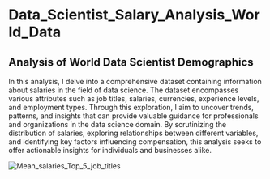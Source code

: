 # Data_Scientist_Salary_Analysis_World_Data

## Analysis of World Data Scientist Demographics

In this analysis, I delve into a comprehensive dataset containing information about salaries in the field of data science. The dataset encompasses various attributes such as job titles, salaries, currencies, experience levels, and employment types. Through this exploration, I aim to uncover trends, patterns, and insights that can provide valuable guidance for professionals and organizations in the data science domain. By scrutinizing the distribution of salaries, exploring relationships between different variables, and identifying key factors influencing compensation, this analysis seeks to offer actionable insights for individuals and businesses alike.


![Mean_salaries_Top_5_job_titles](https://github.com/DLamarG/Data_Scientist_Salary_Analysis_World_Data/assets/128423443/76216e3c-f255-427a-9cdb-29e9b97526ba)
